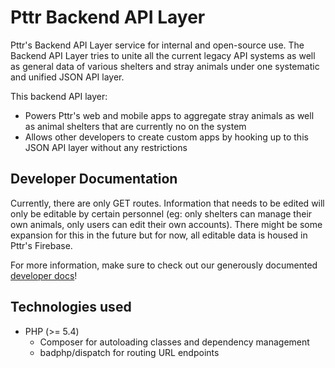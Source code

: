 # Pttr Backend API Layer

Pttr's Backend API Layer service for internal and open-source use. The Backend API Layer tries to unite all the current legacy API systems
as well as general data of various shelters and stray animals under one systematic and unified JSON API layer. 

This backend API layer:

* Powers Pttr's web and mobile apps to aggregate stray animals as well as animal shelters that are currently no on the system
* Allows other developers to create custom apps by hooking up to this JSON API layer without any restrictions

## Developer Documentation

Currently, there are only GET routes. Information that needs to be edited will only be editable by certain personnel (eg: only shelters can manage their own animals, only users can edit their own accounts). There might be some expansion for this in the future but for now, all editable data is housed in Pttr's Firebase.

For more information, make sure to check out our generously documented [developer docs](https://github.com/pttrfiu/Pttr-BackendAPI/wiki)!

## Technologies used
* PHP (>= 5.4)
  * Composer for autoloading classes and dependency management
  * badphp/dispatch for routing URL endpoints